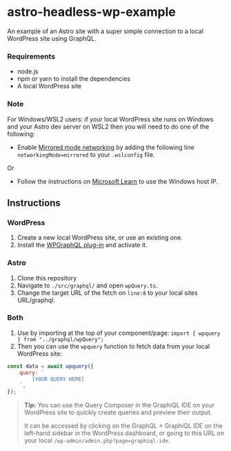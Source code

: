 # astro-headless-wp-example

An example of an Astro site with a super simple connection to a local WordPress site using GraphQL.

### Requirements

- node.js
- npm or yarn to install the dependencies
- A local WordPress site

### Note

For Windows/WSL2 users: if your local WordPress site runs on Windows and your Astro dev server on WSL2 then you will need to do one of the following:

- Enable [Mirrored mode networking](https://learn.microsoft.com/en-us/windows/wsl/networking#mirrored-mode-networking) by adding the following line `networkingMode=mirrored` to your `.wslconfig` file.

Or

- Follow the instructions on [Microsoft Learn](https://learn.microsoft.com/en-us/windows/wsl/networking) to use the Windows host IP.

## Instructions

### WordPress

1. Create a new local WordPress site, or use an existing one.
2. Install the [WPGraphQL plug-in](https://wordpress.org/plugins/wp-graphql/) and activate it.

### Astro

1. Clone this repository
2. Navigate to `./src/graphql/` and open `wpQuery.ts`.
3. Change the target URL of the fetch on `line:8` to your local sites URL/graphql.

### Both

1. Use by importing at the top of your component/page: `import { wpquery } from "../graphql/wpQuery";`
2. Then you can use the `wpquery` function to fetch data from your local WordPress site:
```js
const data = await wpquery({
    query: `
        [YOUR QUERY HERE]
    `,
});
```
> **Tip:** You can use the Query Composer in the GraphiQL IDE on your WordPress site to quickly create queries and preview their output.
> 
> It can be accessed by clicking on the GraphQL > GraphiQL IDE on the left-hand sidebar in the WordPress dashboard, or going to this URL on your local `/wp-admin/admin.php?page=graphiql-ide`.
